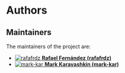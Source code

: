 # Authors

## Maintainers

The maintainers of the project are:

- [![rafafrdz](https://avatars.githubusercontent.com/u/40717893??v=4&s=20) **Rafael Fernández (rafafrdz)**](https://github.com/rafafrdz)
- [![mark-kar](https://avatars.githubusercontent.com/u/148395262?v=4&s=20) **Mark Karavashkin (mark-kar)**](https://github.com/mark-kar)